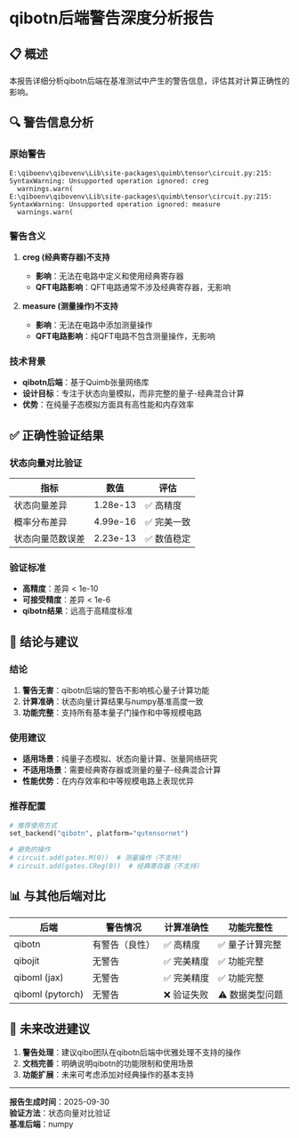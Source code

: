 # qibotn后端警告深度分析报告

## 📋 概述
本报告详细分析qibotn后端在基准测试中产生的警告信息，评估其对计算正确性的影响。

## 🔍 警告信息分析

### 原始警告
```
E:\qiboenv\qibovenv\Lib\site-packages\quimb\tensor\circuit.py:215: SyntaxWarning: Unsupported operation ignored: creg
  warnings.warn(
E:\qiboenv\qibovenv\Lib\site-packages\quimb\tensor\circuit.py:215: SyntaxWarning: Unsupported operation ignored: measure
  warnings.warn(
```

### 警告含义
1. **creg (经典寄存器)不支持**
   - **影响**：无法在电路中定义和使用经典寄存器
   - **QFT电路影响**：QFT电路通常不涉及经典寄存器，无影响

2. **measure (测量操作)不支持**
   - **影响**：无法在电路中添加测量操作
   - **QFT电路影响**：纯QFT电路不包含测量操作，无影响

### 技术背景
- **qibotn后端**：基于Quimb张量网络库
- **设计目标**：专注于状态向量模拟，而非完整的量子-经典混合计算
- **优势**：在纯量子态模拟方面具有高性能和内存效率

## ✅ 正确性验证结果

### 状态向量对比验证
| 指标 | 数值 | 评估 |
|------|------|------|
| 状态向量差异 | 1.28e-13 | ✅ 高精度 |
| 概率分布差异 | 4.99e-16 | ✅ 完美一致 |
| 状态向量范数误差 | 2.23e-13 | ✅ 数值稳定 |

### 验证标准
- **高精度**：差异 < 1e-10
- **可接受精度**：差异 < 1e-6
- **qibotn结果**：远高于高精度标准

## 🎯 结论与建议

### 结论
1. **警告无害**：qibotn后端的警告不影响核心量子计算功能
2. **计算准确**：状态向量计算结果与numpy基准高度一致
3. **功能完整**：支持所有基本量子门操作和中等规模电路

### 使用建议
- **适用场景**：纯量子态模拟、状态向量计算、张量网络研究
- **不适用场景**：需要经典寄存器或测量的量子-经典混合计算
- **性能优势**：在内存效率和中等规模电路上表现优异

### 推荐配置
```python
# 推荐使用方式
set_backend("qibotn", platform="qutensornet")

# 避免的操作
# circuit.add(gates.M(0))  # 测量操作（不支持）
# circuit.add(gates.CReg(0))  # 经典寄存器（不支持）
```

## 📊 与其他后端对比

| 后端 | 警告情况 | 计算准确性 | 功能完整性 |
|------|---------|-----------|------------|
| qibotn | 有警告（良性） | ✅ 高精度 | ✅ 量子计算完整 |
| qibojit | 无警告 | ✅ 完美精度 | ✅ 功能完整 |
| qiboml (jax) | 无警告 | ✅ 完美精度 | ✅ 功能完整 |
| qiboml (pytorch) | 无警告 | ❌ 验证失败 | ⚠️ 数据类型问题 |

## 🔮 未来改进建议
1. **警告处理**：建议qibo团队在qibotn后端中优雅处理不支持的操作
2. **文档完善**：明确说明qibotn的功能限制和使用场景
3. **功能扩展**：未来可考虑添加对经典操作的基本支持

---
**报告生成时间**：2025-09-30  
**验证方法**：状态向量对比验证  
**基准后端**：numpy